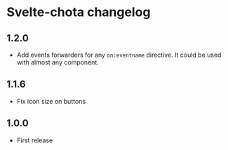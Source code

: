 # Svelte-chota changelog

## 1.2.0

* Add events forwarders for any `on:eventname` directive. It could be used with almost any component.

## 1.1.6

* Fix icon size on buttons

## 1.0.0

* First release